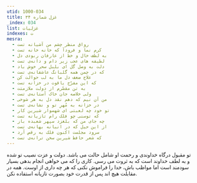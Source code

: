 ```yaml
---
utid: 1000-034
title: غزل شماره ۳۴
_index: 034
list: غزلیات
indexes: ت
mesra:
  - رواق منظر چشم من آشیانه تست
  - کرم نما و فرودآ که خانه خانه تست
  - به لطف خال و خط از عارفان ربودی دل
  - لطیفه های عجب زیر دام و دانه‌ی تست
  - دلت به وصل گل ای بلبل سحر خوش باد
  - که در چمن همه گلبانگ عاشقانه‌ی تست
  - علاج ضعف دل ما به لب حوالت کن
  - که این مفرّح یاقوت در خزانه تست
  - به تن مقصّرم از دولت ملازمتت
  - ولی خلاصه جان خاک آستانه‌ی تست
  - من آن نیم که دهم نقد دل به هر شوخی
  - در خزانه به مُهرِ تو و نشانه‌ی تست
  - تو خود چه لعبتی‌ ای شهسوار شیرین کار
  - که توسنی چو فلک رام تازیانه تست
  - چه جای من که بلغزد سپهر شعبده باز
  - از این حیل که در انبانه بهانه‌ی تست
  - سرود مجلست اکنون فلک به رقص آرد
  - که شعر حافظ شیرین سخن ترانه‌ی تست
---
```

تو مقبول درگاه خداوندی و رحمت او شامل حالت می باشد. دولت و عزت نصیب تو شده و به لطف خداوند است که به ثروت می رسی. کاری را که می خواهی انجام بدهی بسیار سودمند است اما مواظب باش، خدا را فراموش نکنی که هر چه داری از اوست. همه در مقابلت هیچ اند پس از قدرت خود بصورت تازیانه استفاده نکن.
